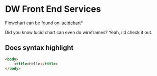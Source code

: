 DW Front End Services
==========

Flowchart can be found on [lucidchart](https://www.lucidchart.com)*

Did you know lucid chart can even do wireframes? Yeah, i'd check it out. 

Does syntax highlight
----------

```html
<body>
	<title>Hello</title>
</body>
```

